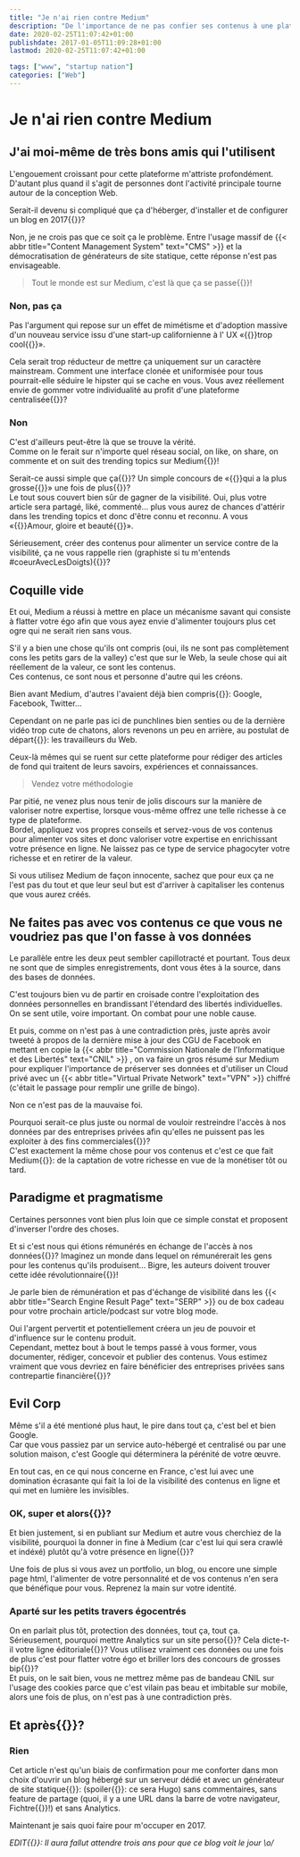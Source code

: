 ```yaml
---
title: "Je n'ai rien contre Medium"
description: "De l'importance de ne pas confier ses contenus à une plateforme décentralisée. Encore plus si elle est cool et en californie."
date: 2020-02-25T11:07:42+01:00
publishdate: 2017-01-05T11:09:28+01:00
lastmod: 2020-02-25T11:07:42+01:00

tags: ["www", "startup nation"]
categories: ["Web"]
---
```


# Je n'ai rien contre Medium

## J'ai moi-même de très bons amis qui l'utilisent

L'engouement croissant pour cette plateforme m'attriste profondément. D'autant plus quand il s'agit de personnes dont l'activité principale tourne autour de la conception Web.

Serait-il devenu si compliqué que ça d'héberger, d'installer et de configurer un blog en 2017{{<nbsp>}}?

Non, je ne crois pas que ce soit ça le problème. Entre l'usage massif de {{< abbr title="Content Management System" text="CMS" >}} et la démocratisation de générateurs de site statique, cette réponse n'est pas envisageable.

> Tout le monde est sur Medium, c'est là que ça se passe{{<nbsp>}}!

### Non, pas ça

Pas l'argument qui repose sur un effet de mimétisme et d'adoption massive d'un nouveau service issu d'une start-up californienne à l' UX «{{<nbsp>}}trop cool{{<nbsp>}}».

Cela serait trop réducteur de mettre ça uniquement sur un caractère mainstream. Comment une interface clonée et uniformisée pour tous pourrait-elle séduire le hipster qui se cache en vous. Vous avez réellement envie de gommer votre individualité au profit d'une plateforme centralisée{{<nbsp>}}?

### Non

C'est d'ailleurs peut-être là que se trouve la vérité.  
Comme on le ferait sur n'importe quel réseau social, on like, on share, on commente et on suit des trending topics sur Medium{{<nbsp>}}!

Serait-ce aussi simple que ça{{<nbsp>}}? Un simple concours de «{{<nbsp>}}qui a la plus grosse{{<nbsp>}}» une fois de plus{{<nbsp>}}?  
Le tout sous couvert bien sûr de gagner de la visibilité. Oui, plus votre article sera partagé, liké, commenté… plus vous aurez de chances d'attérir dans les trending topics et donc d'être connu et reconnu. A vous «{{<nbsp>}}Amour, gloire et beauté{{<nbsp>}}».

Sérieusement, créer des contenus pour alimenter un service contre de la visibilité, ça ne vous rappelle rien (graphiste si tu m'entends #coeurAvecLesDoigts){{<nbsp>}}?

## Coquille vide

Et oui, Medium a réussi à mettre en place un mécanisme savant qui consiste à flatter votre égo afin que vous ayez envie d'alimenter toujours plus cet ogre qui ne serait rien sans vous.

S'il y a bien une chose qu'ils ont compris (oui, ils ne sont pas complètement cons les petits gars de la valley) c'est que sur le Web, la seule chose qui ait réellement de la valeur, ce sont les contenus.  
Ces contenus, ce sont nous et personne d'autre qui les créons.

Bien avant Medium, d'autres l'avaient déjà bien compris{{<nbsp>}}: Google, Facebook, Twitter…

Cependant on ne parle pas ici de punchlines bien senties ou de la dernière vidéo trop cute de chatons, alors revenons un peu en arrière, au postulat de départ{{<nbsp>}}: les travailleurs du Web.

Ceux-là mêmes qui se ruent sur cette plateforme pour rédiger des articles de fond qui traitent de leurs savoirs, expériences et connaissances.

> Vendez votre méthodologie

Par pitié, ne venez plus nous tenir de jolis discours sur la manière de valoriser notre expertise, lorsque vous-même offrez une telle richesse à ce type de plateforme.  
Bordel, appliquez vos propres conseils et servez-vous de vos contenus pour alimenter vos sites et donc valoriser votre expertise en enrichissant votre présence en ligne. Ne laissez pas ce type de service phagocyter votre richesse et en retirer de la valeur.

Si vous utilisez Medium de façon innocente, sachez que pour eux ça ne l'est pas du tout et que leur seul but est d'arriver à capitaliser les contenus que vous aurez créés.

## Ne faites pas avec vos contenus ce que vous ne voudriez pas que l'on fasse à vos données

Le parallèle entre les deux peut sembler capillotracté et pourtant. Tous deux ne sont que de simples enregistrements, dont vous êtes à la source, dans des bases de données.

C'est toujours bien vu de partir en croisade contre l'exploitation des données personnelles en brandissant l'étendard des libertés individuelles.  
On se sent utile, voire important. On combat pour une noble cause.

Et puis, comme on n'est pas à une contradiction près, juste après avoir tweeté à propos de la dernière mise à jour des CGU de Facebook en mettant en copie la {{< abbr title="Commission Nationale de l'Informatique et des Libertés" text="CNIL" >}} , on va faire un gros résumé sur Medium pour expliquer l'importance de préserver ses données et d'utiliser un Cloud privé avec un {{< abbr title="Virtual Private Network" text="VPN" >}} chiffré (c'était le passage pour remplir une grille de bingo).

Non ce n'est pas de la mauvaise foi.

Pourquoi serait-ce plus juste ou normal de vouloir restreindre l'accès à nos données par des entreprises privées afin qu'elles ne puissent pas les exploiter à des fins commerciales{{<nbsp>}}?  
C'est exactement la même chose pour vos contenus et c'est ce que fait Medium{{<nbsp>}}: de la captation de votre richesse en vue de la monétiser tôt ou tard.

## Paradigme et pragmatisme

Certaines personnes vont bien plus loin que ce simple constat et proposent d'inverser l'ordre des choses.

Et si c'est nous qui étions rémunérés en échange de l'accès à nos données{{<nbsp>}}? Imaginez un monde dans lequel on rémunérerait les gens pour les contenus qu'ils produisent… Bigre, les auteurs doivent trouver cette idée révolutionnaire{{<nbsp>}}!

Je parle bien de rémunération et pas d'échange de visibilité dans les {{< abbr title="Search Engine Result Page" text="SERP" >}} ou de box cadeau pour votre prochain article/podcast sur votre blog mode.

Oui l'argent pervertit et potentiellement créera un jeu de pouvoir et d'influence sur le contenu produit.  
Cependant, mettez bout à bout le temps passé à vous former, vous documenter, rédiger, concevoir et publier des contenus. Vous estimez vraiment que vous devriez en faire bénéficier des entreprises privées sans contrepartie financière{{<nbsp>}}?

## Evil Corp

Même s'il a été mentioné plus haut, le pire dans tout ça, c'est bel et bien Google.  
Car que vous passiez par un service auto-hébergé et centralisé ou par une solution maison, c'est Google qui déterminera la pérénité de votre œuvre.

En tout cas, en ce qui nous concerne en France, c'est lui avec une domination écrasante qui fait la loi de la visibilité des contenus en ligne et qui met en lumière les invisibles.

### OK, super et alors{{<nbsp>}}?

Et bien justement, si en publiant sur Medium et autre vous cherchiez de la visibilité, pourquoi la donner in fine à Medium (car c'est lui qui sera crawlé et indéxé) plutôt qu'à votre présence en ligne{{<nbsp>}}?

Une fois de plus si vous avez un portfolio, un blog, ou encore une simple page html, l'alimenter de votre personnalité et de vos contenus n'en sera que bénéfique pour vous. Reprenez la main sur votre identité.

### Aparté sur les petits travers égocentrés

On en parlait plus tôt, protection des données, tout ça, tout ça.  
Sérieusement, pourquoi mettre Analytics sur un site perso{{<nbsp>}}? Cela dicte-t-il votre ligne éditoriale{{<nbsp>}}? Vous utilisez vraiment ces données ou une fois de plus c'est pour flatter votre égo et briller lors des concours de grosses bip{{<nbsp>}}?  
Et puis, on le sait bien, vous ne mettrez même pas de bandeau CNIL sur l'usage des cookies parce que c'est vilain pas beau et imbitable sur mobile, alors une fois de plus, on n'est pas à une contradiction près.

## Et après{{<nbsp>}}?

### Rien

Cet article n'est qu'un biais de confirmation pour me conforter dans mon choix d'ouvrir un blog hébergé sur un serveur dédié et avec un générateur de site statique{{<nbsp>}}: (spoiler{{<nbsp>}}: ce sera Hugo) sans commentaires, sans feature de partage (quoi, il y a une URL dans la barre de votre navigateur, Fichtre{{<nbsp>}}!) et sans Analytics.

Maintenant je sais quoi faire pour m'occuper en 2017.

*EDIT{{<nbsp>}}: Il aura fallut attendre trois ans pour que ce blog voit le jour \o/*

